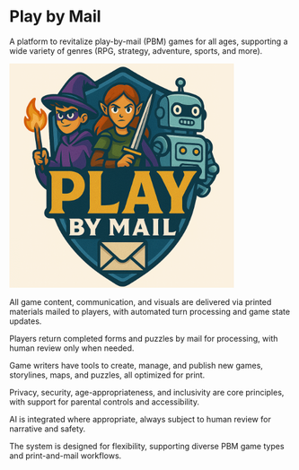 # Play by Mail

<!-- markdownlint-disable MD033-->

A platform to revitalize play-by-mail (PBM) games for all ages, supporting a wide variety of genres (RPG, strategy, adventure, sports, and more).

<img alt="logo" src="playbymail.png" height=400/>

All game content, communication, and visuals are delivered via printed materials mailed to players, with automated turn processing and game state updates.

Players return completed forms and puzzles by mail for processing, with human review only when needed.

Game writers have tools to create, manage, and publish new games, storylines, maps, and puzzles, all optimized for print.

Privacy, security, age-appropriateness, and inclusivity are core principles, with support for parental controls and accessibility.

AI is integrated where appropriate, always subject to human review for narrative and safety.

The system is designed for flexibility, supporting diverse PBM game types and print-and-mail workflows.
